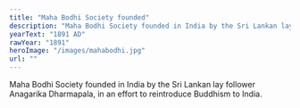 ```yaml
---
title: "Maha Bodhi Society founded"
description: "Maha Bodhi Society founded in India by the Sri Lankan lay follower Anagarika Dharmapala, in an effort to reintroduce Buddhism to India."
yearText: "1891 AD"
rawYear: "1891"
heroImage: "/images/mahabodhi.jpg"
url: ""
---
```


Maha Bodhi Society founded in India by the Sri Lankan lay follower Anagarika Dharmapala, in an effort to reintroduce Buddhism to India.
